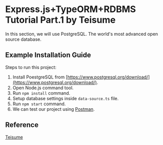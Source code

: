 # Express.js+TypeORM+RDBMS Tutorial Part.1 by Teisume
In this section, we will use PostgreSQL. The world's most advanced open source database.
## Example Installation Guide
Steps to run this project:
1. Install PoestgreSQL from [https://www.postgresql.org/download/](https://www.postgresql.org/download/).
2. Open Node.js command tool.
3. Run `npm install` command.
4. Setup database settings inside `data-source.ts` file.
5. Run `npm start` command.
6. We can test our project using [Postman](https://www.postman.com/downloads/).
## Reference
[Teisume](https://teisume.blogspot.com)

